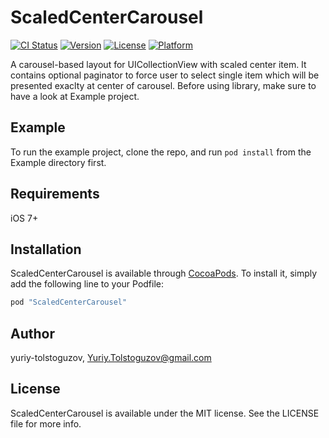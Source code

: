 # ScaledCenterCarousel

[![CI Status](http://img.shields.io/travis/yuriy-tolstoguzov/ScaledCenterCarousel.svg?style=flat)](https://travis-ci.org/yuriy-tolstoguzov/ScaledCenterCarousel)
[![Version](https://img.shields.io/cocoapods/v/ScaledCenterCarousel.svg?style=flat)](http://cocoapods.org/pods/ScaledCenterCarousel)
[![License](https://img.shields.io/cocoapods/l/ScaledCenterCarousel.svg?style=flat)](http://cocoapods.org/pods/ScaledCenterCarousel)
[![Platform](https://img.shields.io/cocoapods/p/ScaledCenterCarousel.svg?style=flat)](http://cocoapods.org/pods/ScaledCenterCarousel)

A carousel-based layout for UICollectionView with scaled center item. 
It contains optional paginator to force user to select single item which will be presented exaclty at center of carousel.
Before using library, make sure to have a look at Example project.

## Example

To run the example project, clone the repo, and run `pod install` from the Example directory first.

## Requirements

iOS 7+

## Installation

ScaledCenterCarousel is available through [CocoaPods](http://cocoapods.org). To install
it, simply add the following line to your Podfile:

```ruby
pod "ScaledCenterCarousel"
```

## Author

yuriy-tolstoguzov, Yuriy.Tolstoguzov@gmail.com

## License

ScaledCenterCarousel is available under the MIT license. See the LICENSE file for more info.
